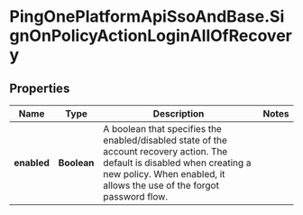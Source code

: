 # PingOnePlatformApiSsoAndBase.SignOnPolicyActionLoginAllOfRecovery

## Properties

Name | Type | Description | Notes
------------ | ------------- | ------------- | -------------
**enabled** | **Boolean** | A boolean that specifies the enabled/disabled state of the account recovery action. The default is disabled when creating a new policy. When enabled, it allows the use of the forgot password flow. | 


